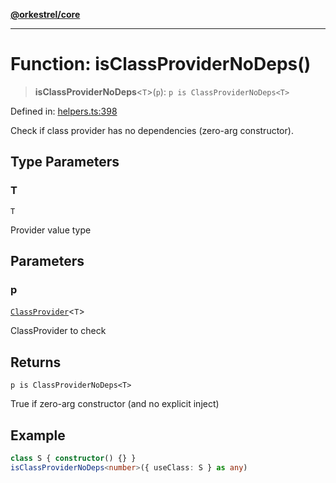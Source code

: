 [**@orkestrel/core**](../index.md)

***

# Function: isClassProviderNoDeps()

> **isClassProviderNoDeps**\<`T`\>(`p`): `p is ClassProviderNoDeps<T>`

Defined in: [helpers.ts:398](https://github.com/orkestrel/core/blob/36bb4ac962a6eb83d3b3b7e1d15ed7b2fd751427/src/helpers.ts#L398)

Check if class provider has no dependencies (zero-arg constructor).

## Type Parameters

### T

`T`

Provider value type

## Parameters

### p

[`ClassProvider`](../type-aliases/ClassProvider.md)\<`T`\>

ClassProvider to check

## Returns

`p is ClassProviderNoDeps<T>`

True if zero-arg constructor (and no explicit inject)

## Example

```ts
class S { constructor() {} }
isClassProviderNoDeps<number>({ useClass: S } as any)
```
